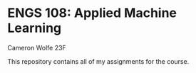 # ENGS 108: Applied Machine Learning
Cameron Wolfe 23F

This repository contains all of my assignments for the course.
